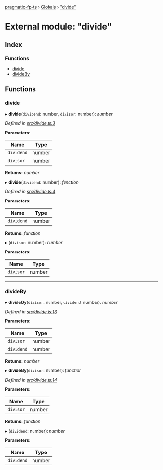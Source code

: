 [pragmatic-fp-ts](../README.md) › [Globals](../globals.md) › ["divide"](_divide_.md)

# External module: "divide"

## Index

### Functions

* [divide](_divide_.md#divide)
* [divideBy](_divide_.md#divideby)

## Functions

###  divide

▸ **divide**(`dividend`: number, `divisor`: number): *number*

*Defined in [src/divide.ts:3](https://github.com/hermann-p/pragmatic-fp-ts/blob/d50fca4/src/divide.ts#L3)*

**Parameters:**

Name | Type |
------ | ------ |
`dividend` | number |
`divisor` | number |

**Returns:** *number*

▸ **divide**(`dividend`: number): *function*

*Defined in [src/divide.ts:4](https://github.com/hermann-p/pragmatic-fp-ts/blob/d50fca4/src/divide.ts#L4)*

**Parameters:**

Name | Type |
------ | ------ |
`dividend` | number |

**Returns:** *function*

▸ (`divisor`: number): *number*

**Parameters:**

Name | Type |
------ | ------ |
`divisor` | number |

___

###  divideBy

▸ **divideBy**(`divisor`: number, `dividend`: number): *number*

*Defined in [src/divide.ts:13](https://github.com/hermann-p/pragmatic-fp-ts/blob/d50fca4/src/divide.ts#L13)*

**Parameters:**

Name | Type |
------ | ------ |
`divisor` | number |
`dividend` | number |

**Returns:** *number*

▸ **divideBy**(`divisor`: number): *function*

*Defined in [src/divide.ts:14](https://github.com/hermann-p/pragmatic-fp-ts/blob/d50fca4/src/divide.ts#L14)*

**Parameters:**

Name | Type |
------ | ------ |
`divisor` | number |

**Returns:** *function*

▸ (`dividend`: number): *number*

**Parameters:**

Name | Type |
------ | ------ |
`dividend` | number |
